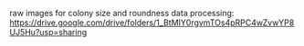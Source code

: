 raw images for colony size and roundness data processing: https://drive.google.com/drive/folders/1_BtMIY0rgvmTOs4pRPC4wZvwYP8UJ5Hu?usp=sharing

